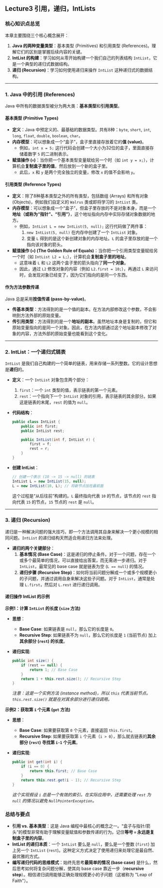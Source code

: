 ## Lecture3 引用，递归，IntLists



### 核心知识点总览

本章主要围绕三个核心概念展开：

1. **Java 的两种变量类型**：基本类型 (Primitives) 和引用类型 (References)。理解它们的区别是掌握后续内容的关键。
2. **IntList 的构建**：学习如何从零开始构建一个我们自己的列表结构 `IntList`，它是一个典型的递归式数据结构。
3. **递归 (Recursion)**：学习如何使用递归来操作 `IntList` 这种递归式的数据结构。

------



### 1. Java 中的引用 (References)

Java 中所有的数据类型被分为两大类：**基本类型**和**引用类型**。



#### **基本类型 (Primitive Types)**

- **定义**：Java 中预定义的、最基础的数据类型。共有8种：`byte`, `short`, `int`, `long`, `float`, `double`, `boolean`, `char`。
- **内存模型**：可以想象成一个“盒子”，盒子里直接存放着它的**值 (value)**。
  - 例如，`int x = 5;` 这行代码会创建一个大小为32位的盒子，里面直接存储着数字 `5` 的二进制表示。
- **赋值操作 (`=`)**：当你把一个基本类型变量赋给另一个时（如 `int y = x;`），计算机会**复制盒子里的值**，然后放到一个新的盒子里。
  - 此后，`x` 和 `y` 是两个完全独立的变量，修改 `x` 的值不会影响 `y`。



#### **引用类型 (Reference Types)**

- **定义**：除了8种基本类型之外的所有类型，包括数组 (Arrays) 和所有对象 (Objects)，例如我们自定义的 `Walrus` 类或即将学习的 `IntList` 类。
- **内存模型**：可以想象成一个“盒子”，但盒子里存放的不是对象本身，而是一个**地址（或称为“指针”、“引用”）**，这个地址指向内存中实际存储对象数据的地方。
  - 例如，`IntList L = new IntList(5, null);` 这行代码做了两件事：
    1. `new IntList(5, null)` 在内存中创建了一个 `IntList` 对象。
    2. 变量 `L` 得到的是这个新创建对象的内存地址。`L` 的盒子里存放的是一个指向该对象的箭头。
- **赋值操作 (`=`) (The Golden Rule of Equals)**：当你把一个引用类型变量赋给另一个时（如 `IntList L2 = L;`），计算机会**复制盒子里的地址**。
  - 这意味着 `L` 和 `L2` 这两个盒子里的箭头指向了**同一个对象**。
  - 因此，通过 `L2` 修改对象的内容（例如 `L2.first = 10;`），再通过 `L` 来访问时，会发现对象已经变了，因为它们指向的是同一个东西。



#### **作为方法参数传递**

Java 总是采用**按值传递 (pass-by-value)**。

- **传基本类型**：方法得到的是一个值的副本。在方法内部修改这个参数，不会影响到方法外部的原始变量。
- **传引用类型**：方法得到的是一个**地址的副本**。虽然地址本身是复制的，但它和原始变量指向的是同一个对象。因此，在方法内部通过这个地址副本修改了对象的内容，方法外部的原始变量也能看到这个变化。

------



### 2. IntList：一个递归式链表

`IntList` 是我们自己构建的一个简单的链表，用来存储一系列整数。它的设计思想是**递归**的。

- **定义**：一个 `IntList` 对象包含两个部分：

  1. `first`：一个 `int` 类型的值，表示链表的第一个元素。
  2. `rest`：一个指向下一个 `IntList` 对象的引用，表示链表的其余部分。如果这是链表的末尾，`rest` 的值为 `null`。

- **代码结构**：

  ```java
  public class IntList {
      public int first;
      public IntList rest;
  
      public IntList(int f, IntList r) {
          first = f;
          rest = r;
      }
  }
  ```

- **创建 IntList**：

  ```java
  // 创建一个表示 (10 -> 15 -> null) 的链表
  IntList L = new IntList(15, null);
  L = new IntList(10, L); // 将新节点加在最前面
  ```

  这个过程是“从后往前”构建的。`L` 最终指向代表 `10` 的节点，该节点的 `rest` 指向代表 `15` 的节点，`15` 节点的 `rest` 是 `null`。

------



### 3. 递归 (Recursion)

递归是一种解决问题的强大技巧，即一个方法调用其自身来解决一个更小规模的相同问题。`IntList` 的递归结构天然适合用递归方法来处理。

- **递归的两个关键部分**：
  1. **基本情况 (Base Case)**：这是递归的停止条件。对于一个问题，存在一个或多个最简单的情况，可以直接给出答案，而无需进一步递归。对于 `IntList`，最常见的 base case 就是链表为空 (`L == null`) 的情况。
  2. **递归步骤 (Recursive Step)**：如何将当前问题分解成一个或多个规模更小的子问题，并通过调用自身来解决这些子问题。对于 `IntList`，通常是处理 `L.first`，然后对 `L.rest` 进行递归调用。



#### **递归操作 IntList 的示例**

**示例1：计算 `IntList` 的长度 (`size` 方法)**

- **思想**：

  - **Base Case**: 如果链表是 `null`，那么它的长度是 `0`。
  - **Recursive Step**: 如果链表不为 `null`，那么它的长度是 `1` (当前节点) 加上**其余部分 (`rest`) 的长度**。

- **递归实现**:

  ```java
  public int size() {
      if (rest == null) {
          return 1; // Base Case
      }
      return 1 + this.rest.size(); // Recursive Step
  }
  ```

  *注意：这是一个实例方法 (instance method)，所以 `this` 代表当前节点。`this.rest.size()` 就是在对其余部分进行递归调用。*

**示例2：获取第 `i` 个元素 (`get` 方法)**

- **思想**：

  - **Base Case**: 如果要获取第 `0` 个元素，直接返回 `this.first`。
  - **Recursive Step**: 如果要获取第 `i` 个元素（`i > 0`），那么就去链表的**其余部分 (`rest`) 寻找第 `i-1` 个元素**。

- **递归实现**:

  ```java
  public int get(int i) {
      if (i == 0) {
          return this.first; // Base Case
      }
      return this.rest.get(i - 1); // Recursive Step
  }
  ```

  *这个实现假设 `i` 总是一个有效的索引。在实际应用中，还需要处理 `rest` 为 `null` 的情况以避免 `NullPointerException`。*



### 总结与要点

- **引用 vs. 基本类型**：这是 Java 编程中最核心的概念之一。“盒子与指针/箭头”的模型非常有助于理解变量赋值和参数传递的行为。记住**等号 `=` 永远是复制盒子里的内容**。
- **IntList 的递归本质**：一个 `IntList` 要么是 `null`，要么是一个整数 (`first`) 加上另一个 `IntList` (`rest`)。这种定义方式决定了使用递归来处理它是最自然、最优雅的方式。
- **编写递归代码的思维模式**：始终先思考**最简单的情况 (base case)** 是什么，然后思考如何将复杂问题分解，使其向 base case 靠近一步（**recursive step**）。相信递归调用能够正确处理规模更小的子问题（这被称为 "Leap of Faith"）。